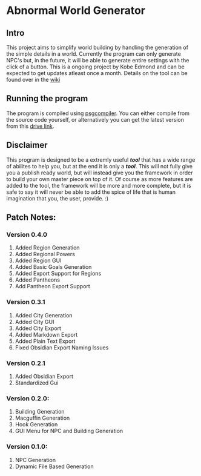 # Abnormal World Generator
## Intro
This project aims to simplify world building by handling the generation of the simple details in a world. Currently the program can only generate NPC's but, in the future, it will be able to generate entire settings with the click of a button. This is a ongoing project by Kobe Edmond and can be expected to get updates atleast once a month. Details on the tool can be found over in the [wiki](https://github.com/ekobedevon/FantasyWorldGenerator/wiki)

## Running the program
The program is compiled using [psgcompiler](https://pypi.org/project/psgcompiler/). You can either compile from the source code yourself, or alternatively you can get the latest version from this [drive link](https://drive.google.com/drive/folders/1XVY92ZjCDrsCZ5TxiQvh2O8tXgkiBrbH?usp=sharing).

## Disclaimer
This program is designed to be a extremly useful ***tool*** that has a wide range of abilites to help you, but at the end it is only a ***tool***. This will not fully give you a publish ready world, but will instead give you the framework in order to build your own master piece on top of it. Of course as more features are added to the tool, the framework will be more and more complete, but it is safe to say it will never be able to add the spice of life that is human imagination that you, the user, provide. :)

## Patch Notes:

### Version 0.4.0
1. Added Region Generation
2. Added Regional Powers
3. Added Region GUI
4. Added Basic Goals Generation
5. Added Export Support for Regions
6. Added Pantheons
7. Add Pantheon Export Support

### Version 0.3.1
1. Added City Generation
2. Added City GUI
3. Added City Export
4. Added Markdown Export
5. Added Plain Text Export
6. Fixed Obsidian Export Naming Issues

### Version 0.2.1
1. Added Obsidian Export
2. Standardized Gui

### Version 0.2.0:
1. Building Generation
2. Macguffin Generation
3. Hook Generation
4. GUI Menu for NPC and Building Generation

### Version 0.1.0:
1. NPC Generation
2. Dynamic File Based Generation
